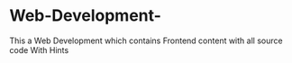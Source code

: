 # Web-Development-
This a Web Development which contains Frontend content with all source code With Hints 
